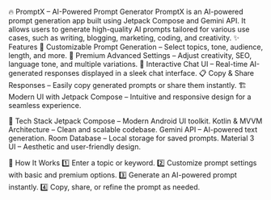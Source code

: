 🔥 PromptX – AI-Powered Prompt Generator
PromptX is an AI-powered prompt generation app built using Jetpack Compose and Gemini API.
It allows users to generate high-quality AI prompts tailored for various use cases, such as writing, blogging, marketing, coding, and creativity.
✨ Features
🎨 Customizable Prompt Generation – Select topics, tone, audience, length, and more.
🚀 Premium Advanced Settings – Adjust creativity, SEO, language tone, and multiple variations.
💬 Interactive Chat UI – Real-time AI-generated responses displayed in a sleek chat interface.
📋 Copy & Share Responses – Easily copy generated prompts or share them instantly.
🏗️ Modern UI with Jetpack Compose – Intuitive and responsive design for a seamless experience.

🔧 Tech Stack
Jetpack Compose – Modern Android UI toolkit.
Kotlin & MVVM Architecture – Clean and scalable codebase.
Gemini API – AI-powered text generation.
Room Database – Local storage for saved prompts.
Material 3 UI – Aesthetic and user-friendly design.

🚀 How It Works
1️⃣ Enter a topic or keyword.
2️⃣ Customize prompt settings with basic and premium options.
3️⃣ Generate an AI-powered prompt instantly.
4️⃣ Copy, share, or refine the prompt as needed.

